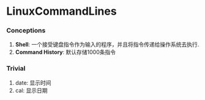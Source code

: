 # LinuxCommandLines
### Conceptions
1. **Shell**: 一个接受键盘指令作为输入的程序，并且将指令传递给操作系统去执行.
2. **Command History**: 默认存储1000条指令











### Trivial
1. date: 显示时间
2. cal: 显示日期
